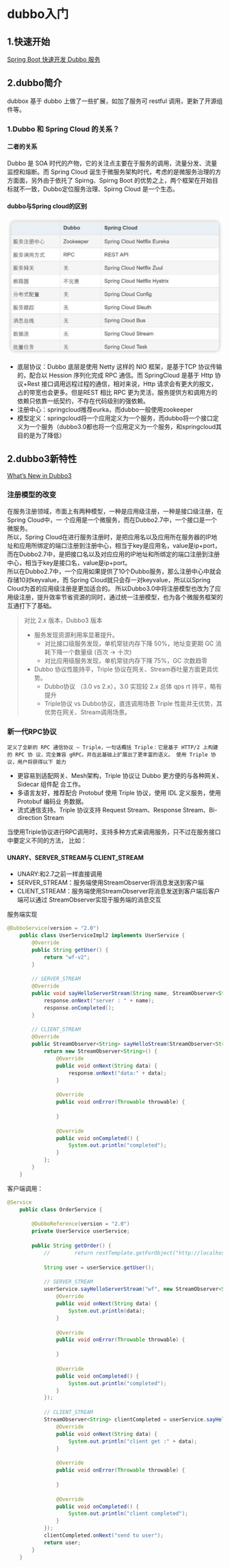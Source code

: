 # dubbo入门



## 1.快速开始

[Spring Boot 快速开发 Dubbo 服务](https://cn.dubbo.apache.org/zh-cn/docs/quick-start/)

## 2.dubbo简介

dubbox 基于 dubbo 上做了一些扩展，如加了服务可 restful 调用，更新了开源组件等。

### 1.Dubbo 和 Spring Cloud 的关系？

#### 二者的关系

Dubbo 是 SOA 时代的产物，它的关注点主要在于服务的调用，流量分发、流量监控和熔断。而 Spring Cloud 诞生于微服务架构时代，考虑的是微服务治理的方方面面，另外由于依托了 Spirng、Spirng Boot 的优势之上，两个框架在开始目标就不一致，Dubbo定位服务治理、Spirng Cloud 是一个生态。

#### dubbo与Spring cloud的区别

![image-20230919231303421](img//image-20230919231303421.png)

- 底层协议：Dubbo 底层是使用 Netty 这样的 NIO 框架，是基于TCP 协议传输的，配合以 Hession 序列化完成 RPC 通信。而 SpringCloud 是基于 Http 协议+Rest 接口调用远程过程的通信，相对来说，Http 请求会有更大的报文，占的带宽也会更多。但是REST 相比 RPC 更为灵活，服务提供方和调用方的依赖只依靠一纸契约，不存在代码级别的强依赖。
- 注册中心：springcloud推荐eurka，而dubbo一般使用zookeeper
- 模型定义：springcloud将一个应用定义为一个服务，而dubbo将一个接口定义为一个服务（dubbo3.0都也将一个应用定义为一个服务，和springcloud其目的是为了降低）

## 2.dubbo3新特性

[What’s New in Dubbo3](https://cn.dubbo.apache.org/zh-cn/docs/new-in-dubbo3/)

###  注册模型的改变 

在服务注册领域，市⾯上有两种模型，⼀种是应⽤级注册，⼀种是接⼝级注册，在Spring Cloud中，⼀ 个应⽤是⼀个微服务，⽽在Dubbo2.7中，⼀个接⼝是⼀个微服务。 <br />所以，Spring Cloud在进⾏服务注册时，是把应⽤名以及应⽤所在服务器的IP地址和应⽤所绑定的端⼝注册到注册中⼼，相当于key是应⽤名，value是ip+port，⽽在Dubbo2.7中，是把接⼝名以及对应应⽤的IP地址和所绑定的端⼝注册到注册中⼼，相当于key是接⼝名，value是ip+port。<br /> 	所以在Dubbo2.7中，⼀个应⽤如果提供了10个Dubbo服务，那么注册中⼼中就会存储10对keyvalue，⽽ Spring Cloud就只会存⼀对keyvalue，所以以Spring Cloud为⾸的应⽤级注册是更加适合的。 所以Dubbo3.0中将注册模型也改为了应⽤级注册，提升效率节省资源的同时，通过统⼀注册模型，也为各个微服务框架的互通打下了基础。 

> 对比 2.x 版本，Dubbo3 版本
>
> - 服务发现资源利用率显著提升。
>   - 对比接口级服务发现，单机常驻内存下降 50%，地址变更期 GC 消耗下降一个数量级 (百次 -> 十次)
>   - 对比应用级服务发现，单机常驻内存下降 75%，GC 次数趋零
> - Dubbo 协议性能持平，Triple 协议在网关、Stream吞吐量方面更具优势。
>   - Dubbo协议 （3.0 vs 2.x），3.0 实现较 2.x 总体 qps rt 持平，略有提升
>   - Triple协议 vs Dubbo协议，直连调用场景 Triple 性能并无优势，其优势在网关、Stream调用场景。



### 新⼀代RPC协议

 	定义了全新的 RPC 通信协议 – Triple，⼀句话概括 Triple：它是基于 HTTP/2 上构建的 RPC 协 议，完全兼容 gRPC，并在此基础上扩展出了更丰富的语义。 使⽤ Triple 协议，⽤户将获得以下 能⼒

-  更容易到适配⽹关、Mesh架构，Triple 协议让 Dubbo 更⽅便的与各种⽹关、Sidecar 组件配 合⼯作。
-  多语⾔友好，推荐配合 Protobuf 使⽤ Triple 协议，使⽤ IDL 定义服务，使⽤ Protobuf 编码业 务数据。
-  流式通信⽀持。Triple 协议⽀持 Request Stream、Response Stream、Bi-direction Stream

当使⽤Triple协议进⾏RPC调⽤时，⽀持多种⽅式来调⽤服务，只不过在服务接⼝中要定义不同的⽅法， ⽐如：

#### UNARY、SERVER_STREAM与 CLIENT_STREAM

- UNARY:和2.7之前一样直接调用
- SERVER_STREAM：服务端使用StreamObserver将消息发送到客户端
- CLIENT_STREAM：服务端使用StreamObserver将消息发送到客户端后客户端可以通过 StreamObserver实现于服务端的消息交互

服务端实现

```java
@DubboService(version = "2.0")
    public class UserServiceImpl2 implements UserService {
        @Override
        public String getUser() {
            return "wf-v2";
        }

        // SERVER_STREAM
        @Override
        public void sayHelloServerStream(String name, StreamObserver<String> response) {
            response.onNext("server : " + name);
            response.onCompleted();
        }

        // CLIENT_STREAM
        @Override
        public StreamObserver<String> sayHelloStream(StreamObserver<String> response) {
            return new StreamObserver<String>() {
                @Override
                public void onNext(String data) {
                    response.onNext("data:" + data);
                }

                @Override
                public void onError(Throwable throwable) {

                }

                @Override
                public void onCompleted() {
                    System.out.println("completed");
                }
            };
        }
    }
```

客户端调用：

```java
@Service
    public class OrderService {

        @DubboReference(version = "2.0")
        private UserService userService;

        public String getOrder() {
            //        return restTemplate.getForObject("http://localhost:8080/user",String.class);

            String user = userService.getUser();

            // SERVER_STREAM
            userService.sayHelloServerStream("wf", new StreamObserver<String>() {
                @Override
                public void onNext(String data) {
                    System.out.println(data);
                }

                @Override
                public void onError(Throwable throwable) {

                }

                @Override
                public void onCompleted() {
                    System.out.println("completed");
                }
            });

            // CLIENT_STREAM
            StreamObserver<String> clientCompleted = userService.sayHelloStream(new StreamObserver<String>() {
                @Override
                public void onNext(String data) {
                    System.out.println("client get :" + data);
                }

                @Override
                public void onError(Throwable throwable) {

                }

                @Override
                public void onCompleted() {
                    System.out.println("client completed");
                }
            });
            clientCompleted.onNext("send to user");
            return user;
        }
    }
```

